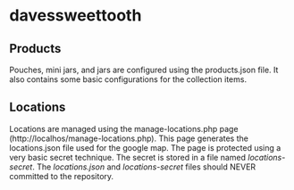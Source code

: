 # davessweettooth

## Products
Pouches, mini jars, and jars are configured using the products.json file. It also contains some basic configurations for the collection items.

## Locations
Locations are managed using the manage-locations.php page (http://localhos/manage-locations.php). This page generates the locations.json file used for the google map. The page is protected using a very basic secret technique. The secret is stored in a file named _locations-secret_. The _locations.json_ and _locations-secret_ files should NEVER committed to the repository.
